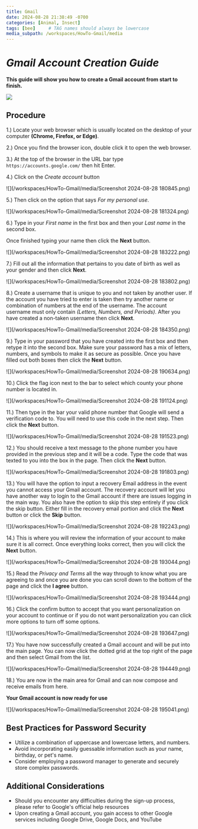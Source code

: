 ```yaml
---
title: Gmail
date: 2024-08-28 21:38:49 -0700
categories: [Animal, Insect]
tags: [bee]     # TAG names should always be lowercase
media_subpath: /workspaces/HowTo-Gmail/media
---
```


# ***Gmail Account Creation Guide***

**This guide will show you how to create a Gmail account from start to finish.**

![](654d2b1dc618ee11e08b2235_Gmail2020.logo.png)

## Procedure

1.) Locate your web browser which is usually located on the desktop of your computer **(Chrome, Firefox, or Edge)**.

2.) Once you find the browser icon, double click it to open the web browser.

3.) At the top of the browser in the URL bar type `https://accounts.google.com/` then hit Enter.

4.) Click on the *Create account* button

![](/workspaces/HowTo-Gmail/media/Screenshot 2024-08-28 180845.png)

5.) Then click on the option that says *For my personal use*.

![](/workspaces/HowTo-Gmail/media/Screenshot 2024-08-28 181324.png)

6.) Type in your *First name* in the first box and then your *Last name* in the second box.

Once finished typing your name then click the **Next** button.

![](/workspaces/HowTo-Gmail/media/Screenshot 2024-08-28 183222.png)

7.) Fill out all the information that pertains to you date of birth as well as your gender and then click **Next**.

![](/workspaces/HowTo-Gmail/media/Screenshot 2024-08-28 183802.png)

8.) Create a username that is unique to you and not taken by another user. If the account you have tried to enter is taken then try another name or combination of numbers at the end of the username. The account username must only contain *(Letters, Numbers, and Periods)*. After you have created a non-taken username then click **Next**.

![](/workspaces/HowTo-Gmail/media/Screenshot 2024-08-28 184350.png)

9.) Type in your password that you have created into the first box and then retype it into the second box. Make sure your password has a mix of letters, numbers, and symbols to make it as secure as possible. Once you have filled out both boxes then click the **Next** button.

![](/workspaces/HowTo-Gmail/media/Screenshot 2024-08-28 190634.png)

10.) Click the flag icon next to the bar to select which county your phone number is located in.

![](/workspaces/HowTo-Gmail/media/Screenshot 2024-08-28 191124.png)

11.) Then type in the bar your valid phone number that Google will send a verification code to. You will need to use this code in the next step. Then click the **Next** button.

![](/workspaces/HowTo-Gmail/media/Screenshot 2024-08-28 191523.png)

12.) You should receive a text message to the phone number you have provided in the previous step and it will be a code. Type the code that was texted to you into the box in the page. Then click the **Next** button.

![](/workspaces/HowTo-Gmail/media/Screenshot 2024-08-28 191803.png)

13.) You will have the option to input a recovery Email address in the event you cannot access your Gmail account. The recovery account will let you have another way to login to the Gmail account if there are issues logging in the main way. You also have the option to skip this step entirely if you click the skip button. Either fill in the recovery email portion and click the **Next** button or click the **Skip** button.

![](/workspaces/HowTo-Gmail/media/Screenshot 2024-08-28 192243.png)

14.) This is where you will review the information of your account to make sure it is all correct. Once everything looks correct, then you will click the **Next** button.

![](/workspaces/HowTo-Gmail/media/Screenshot 2024-08-28 193044.png)

15.) Read the *Privacy and Terms* all the way through to know what you are agreeing to and once you are done you can scroll down to the bottom of the page and click the **I agree** button.

![](/workspaces/HowTo-Gmail/media/Screenshot 2024-08-28 193444.png)

16.) Click the confirm button to accept that you want personalization on your account to continue or if you do not want personalization you can click more options to turn off some options.

![](/workspaces/HowTo-Gmail/media/Screenshot 2024-08-28 193647.png)

17.) You have now successfully created a Gmail account and will be put into the main page. You can now click the dotted grid at the top right of the page and then select Gmail from the list.

![](/workspaces/HowTo-Gmail/media/Screenshot 2024-08-28 194449.png)

18.) You are now in the main area for Gmail and can now compose and receive emails from here.

**Your Gmail account is now ready for use**

![](/workspaces/HowTo-Gmail/media/Screenshot 2024-08-28 195041.png)

## Best Practices for Password Security

* Utilize a combination of uppercase and lowercase letters, and numbers.
* Avoid incorporating easily guessable information such as your name, birthday, or pet's name.
* Consider employing a password manager to generate and securely store complex passwords.

## Additional Considerations

* Should you encounter any difficulties during the sign-up process, please refer to Google's official help resources
* Upon creating a Gmail account, you gain access to other Google services including Google Drive, Google Docs, and YouTube
